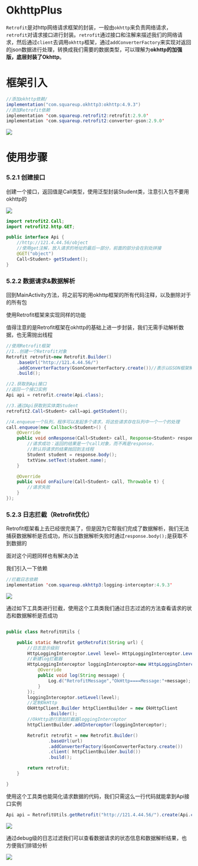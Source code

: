 # OkhttpPlus
`Retrofit`是对http网络请求框架的封装，一般由`okhttp`来负责网络请求，`retrofit`对请求接口进行封装。`retrofit`通过接口和注解来描述我们的网络请求，然后通过`client`去调用`okhttp`框架，通过`addConverterFactory`来实现对返回的json数据进行处理，转换成我们需要的数据类型，可以理解为**okhttp的加强版，底层封装了Okhttp**。
# 框架引入
```java
//添加okhttp依赖/
implementation("com.squareup.okhttp3:okhttp:4.9.3")
//添加Retrofit依赖
implementation 'com.squareup.retrofit2:retrofit:2.9.0'
implementation 'com.squareup.retrofit2:converter-gson:2.9.0'
```
![](https://starrylixu.oss-cn-beijing.aliyuncs.com/096da1671e8a3c92e0732c0b05e8ac28.png)
# 使用步骤
### 5.2.1 创建接口

创建一个接口，返回值是Call类型，使用泛型封装Student类，注意引入包不要用okhttp的

![](https://starrylixu.oss-cn-beijing.aliyuncs.com/3fbd71b5c4ec2c730c4beddac75cc093.png)

```java
import retrofit2.Call;
import retrofit2.http.GET;

public interface Api {
    //http://121.4.44.56/object
    //使用get注解，放入请求的地址的最后一部分，前面的部分会在别处拼接
    @GET("object")
    Call<Student> getStudent();
}
```

### 5.2.2 数据请求&数据解析

回到MainActivity方法，将之前写的用okhttp框架的所有代码注释，以及删除对于的所有包

使用Retrofit框架来实现同样的功能

值得注意的是Retrofit框架在okhttp的基础上进一步封装，我们无需手动解析数据，也无需抛出线程

```java
//使用Retrofit框架
//1..创建一个Retrofit对象
Retrofit retrofit=new Retrofit.Builder()
    .baseUrl("http://121.4.44.56/")
    .addConverterFactory(GsonConverterFactory.create())//表示以GSON框架解析数据
    .build();

//2.获取到Api接口
//返回一个接口实例
Api api = retrofit.create(Api.class);

//3.通过Api获取到实体类Student
retrofit2.Call<Student> call=api.getStudent();

//4.enqueue一个队列，程序可以发起多个请求，将这些请求存在队列中一个一个的处理
call.enqueue(new Callback<Student>() {
    @Override
    public void onResponse(Call<Student> call, Response<Student> response) {
        //请求成功：返回的结果是一个call对象，而不再是response，
        //默认将请求的结果抛回到主线程
        Student student = response.body();
        txtView.setText(student.name);
    }

    @Override
    public void onFailure(Call<Student> call, Throwable t) {
        //请求失败
    }
});
```

### 5.2.3 日志拦截（Retrofit优化）

Retrofit框架看上去已经很完美了，但是因为它帮我们完成了数据解析，我们无法捕获数据解析是否成功，所以当数据解析失败时通过`response.body();`是获取不到数据的

面对这个问题同样也有解决办法

我们引入一下依赖

```java
//拦截日志依赖
implementation 'com.squareup.okhttp3:logging-interceptor:4.9.3'
```

![](https://starrylixu.oss-cn-beijing.aliyuncs.com/042070a3b9af0238e4c19943c9bc97f8.png)

通过如下工具类进行拦截，使用这个工具类我们通过日志过滤的方法查看请求的状态和数据解析是否成功

```java

public class RetrofitUtils {

    public static Retrofit getRetrofit(String url) {
        //日志显示级别
        HttpLoggingInterceptor.Level level= HttpLoggingInterceptor.Level.BODY;
        //新建log拦截器
        HttpLoggingInterceptor loggingInterceptor=new HttpLoggingInterceptor(new HttpLoggingInterceptor.Logger() {
            @Override
            public void log(String message) {
                Log.d("RetrofitMessage","OkHttp====Message:"+message);
            }
        });
        loggingInterceptor.setLevel(level);
        //定制OkHttp
        OkHttpClient.Builder httpClientBuilder = new OkHttpClient
                .Builder();
        //OkHttp进行添加拦截器loggingInterceptor
        httpClientBuilder.addInterceptor(loggingInterceptor);

        Retrofit retrofit = new Retrofit.Builder()
                .baseUrl(url)
                .addConverterFactory(GsonConverterFactory.create())
                .client( httpClientBuilder.build())
                .build();

        return retrofit;
    }

}
```

使用这个工具类也能简化请求数据的代码，我们只需这么一行代码就能拿到Api接口实例

```java
Api api = RetrofitUtils.getRetrofit("http://121.4.44.56/").create(Api.class);
```

![](https://starrylixu.oss-cn-beijing.aliyuncs.com/ad45265e7952a093d8cd0fac82de3049.png)

通过debug级的日志过滤我们可以查看数据请求的状态信息和数据解析结果，也方便我们排错分析

![](https://starrylixu.oss-cn-beijing.aliyuncs.com/8c114e6deb18276b7ba552e2c24cb70e.png)
